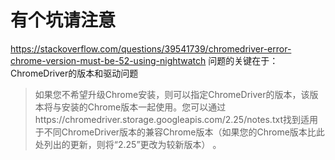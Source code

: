 # 有个坑请注意
https://stackoverflow.com/questions/39541739/chromedriver-error-chrome-version-must-be-52-using-nightwatch
问题的关键在于：ChromeDriver的版本和驱动问题
> 如果您不希望升级Chrome安装，则可以指定ChromeDriver的版本，该版本将与安装的Chrome版本一起使用。您可以通过https://chromedriver.storage.googleapis.com/2.25/notes.txt找到适用于不同ChromeDriver版本的兼容Chrome版本（如果您的Chrome版本比此处列出的更新，则将“2.25”更改为较新版本） 。
